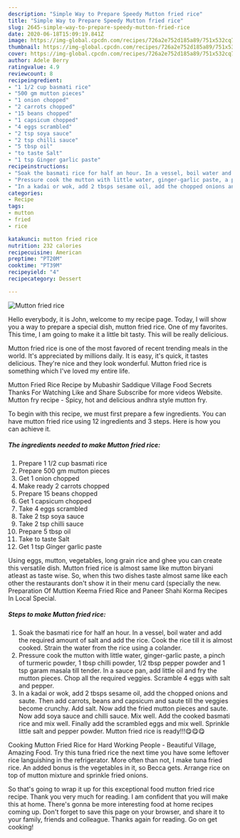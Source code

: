 ```yaml
---
description: "Simple Way to Prepare Speedy Mutton fried rice"
title: "Simple Way to Prepare Speedy Mutton fried rice"
slug: 2645-simple-way-to-prepare-speedy-mutton-fried-rice
date: 2020-06-18T15:09:19.841Z
image: https://img-global.cpcdn.com/recipes/726a2e752d185a89/751x532cq70/mutton-fried-rice-recipe-main-photo.jpg
thumbnail: https://img-global.cpcdn.com/recipes/726a2e752d185a89/751x532cq70/mutton-fried-rice-recipe-main-photo.jpg
cover: https://img-global.cpcdn.com/recipes/726a2e752d185a89/751x532cq70/mutton-fried-rice-recipe-main-photo.jpg
author: Adele Berry
ratingvalue: 4.9
reviewcount: 8
recipeingredient:
- "1 1/2 cup basmati rice"
- "500 gm mutton pieces"
- "1 onion chopped"
- "2 carrots chopped"
- "15 beans chopped"
- "1 capsicum chopped"
- "4 eggs scrambled"
- "2 tsp soya sauce"
- "2 tsp chilli sauce"
- "5 tbsp oil"
- "to taste Salt"
- "1 tsp Ginger garlic paste"
recipeinstructions:
- "Soak the basmati rice for half an hour. In a vessel, boil water and add the required amount of salt and add the rice. Cook the rice till it is almost cooked. Strain the water from the rice using a colander."
- "Pressure cook the mutton with little water, ginger-garlic paste, a pinch of turmeric powder, 1 tbsp chilli powder, 1/2 tbsp pepper powder and 1 tsp garam masala till tender. In a sauce pan, add little oil and fry the mutton pieces. Chop all the required veggies. Scramble 4 eggs with salt and pepper."
- "In a kadai or wok, add 2 tbsps sesame oil, add the chopped onions and saute. Then add carrots, beans and capsicum and saute till the veggies become crunchy. Add salt. Now add the fried mutton pieces and saute. Now add soya sauce and chilli sauce. Mix well. Add the cooked basmati rice and mix well. Finally add the scrambled eggs and mix well. Sprinkle little salt and pepper powder. Mutton fried rice is ready!!!😋😋😋"
categories:
- Recipe
tags:
- mutton
- fried
- rice

katakunci: mutton fried rice 
nutrition: 232 calories
recipecuisine: American
preptime: "PT20M"
cooktime: "PT39M"
recipeyield: "4"
recipecategory: Dessert

---
```



![Mutton fried rice](https://img-global.cpcdn.com/recipes/726a2e752d185a89/751x532cq70/mutton-fried-rice-recipe-main-photo.jpg)

Hello everybody, it is John, welcome to my recipe page. Today, I will show you a way to prepare a special dish, mutton fried rice. One of my favorites. This time, I am going to make it a little bit tasty. This will be really delicious.

Mutton fried rice is one of the most favored of recent trending meals in the world. It's appreciated by millions daily. It is easy, it's quick, it tastes delicious. They're nice and they look wonderful. Mutton fried rice is something which I've loved my entire life.

Mutton Fried Rice Recipe by Mubashir Saddique Village Food Secrets Thanks For Watching Like and Share Subscribe for more videos Website. Mutton fry recipe - Spicy, hot and delicious andhra style mutton fry.


To begin with this recipe, we must first prepare a few ingredients. You can have mutton fried rice using 12 ingredients and 3 steps. Here is how you can achieve it.

<!--inarticleads1-->

##### The ingredients needed to make Mutton fried rice:

1. Prepare 1 1/2 cup basmati rice
1. Prepare 500 gm mutton pieces
1. Get 1 onion chopped
1. Make ready 2 carrots chopped
1. Prepare 15 beans chopped
1. Get 1 capsicum chopped
1. Take 4 eggs scrambled
1. Take 2 tsp soya sauce
1. Take 2 tsp chilli sauce
1. Prepare 5 tbsp oil
1. Take to taste Salt
1. Get 1 tsp Ginger garlic paste


Using eggs, mutton, vegetables, long grain rice and ghee you can create this versatile dish. Mutton fried rice is almost same like mutton biryani atleast as taste wise. So, when this two dishes taste almost same like each other the restaurants don&#39;t show it in their menu card (specially the new. Preparation Of Muttion Keema Fried Rice and Paneer Shahi Korma Recipes In Local Special. 

<!--inarticleads2-->

##### Steps to make Mutton fried rice:

1. Soak the basmati rice for half an hour. In a vessel, boil water and add the required amount of salt and add the rice. Cook the rice till it is almost cooked. Strain the water from the rice using a colander.
1. Pressure cook the mutton with little water, ginger-garlic paste, a pinch of turmeric powder, 1 tbsp chilli powder, 1/2 tbsp pepper powder and 1 tsp garam masala till tender. In a sauce pan, add little oil and fry the mutton pieces. Chop all the required veggies. Scramble 4 eggs with salt and pepper.
1. In a kadai or wok, add 2 tbsps sesame oil, add the chopped onions and saute. Then add carrots, beans and capsicum and saute till the veggies become crunchy. Add salt. Now add the fried mutton pieces and saute. Now add soya sauce and chilli sauce. Mix well. Add the cooked basmati rice and mix well. Finally add the scrambled eggs and mix well. Sprinkle little salt and pepper powder. Mutton fried rice is ready!!!😋😋😋


Cooking Mutton Fried Rice for Hard Working People - Beautiful Village, Amazing Food. Try this tuna fried rice the next time you have some leftover rice languishing in the refrigerator. More often than not, I make tuna fried rice. An added bonus is the vegetables in it, so Becca gets. Arrange rice on top of mutton mixture and sprinkle fried onions. 

So that's going to wrap it up for this exceptional food mutton fried rice recipe. Thank you very much for reading. I am confident that you will make this at home. There's gonna be more interesting food at home recipes coming up. Don't forget to save this page on your browser, and share it to your family, friends and colleague. Thanks again for reading. Go on get cooking!
